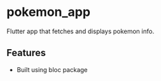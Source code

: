# pokemon_app

Flutter app that fetches and displays pokemon info.

## Features
- Built using bloc package
